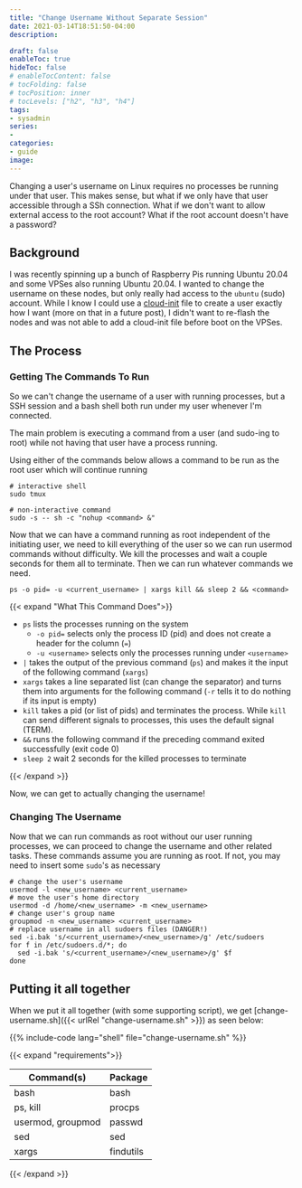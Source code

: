 ```yaml
---
title: "Change Username Without Separate Session"
date: 2021-03-14T18:51:50-04:00
description:  

draft: false
enableToc: true
hideToc: false
# enableTocContent: false
# tocFolding: false
# tocPosition: inner
# tocLevels: ["h2", "h3", "h4"]
tags:
- sysadmin
series:
- 
categories:
- guide
image:
---
```


Changing a user's username on Linux requires no processes be running under that user. This makes sense, but what if we only have that user accessible through a SSh connection. What if we don't want to allow external access to the root account? What if the root account doesn't have a password?

## Background

I was recently spinning up a bunch of Raspberry Pis running Ubuntu 20.04 and some VPSes also running Ubuntu 20.04. I wanted to change the username on these nodes, but only really had access to the `ubuntu` (sudo) account. While I know I could use a [cloud-init](https://cloudinit.readthedocs.io/en/latest/) file to create a user exactly how I want (more on that in a future post), I didn't want to re-flash the nodes and was not able to add a cloud-init file before boot on the VPSes.

## The Process

### Getting The Commands To Run

So we can't change the username of a user with running processes, but a SSH session and a bash shell both run under my user whenever I'm connected.

The main problem is executing a command from a user (and sudo-ing to root) while not having that user have a process running.

Using either of the commands below allows a command to be run as the root user which will continue running 

```shell
# interactive shell
sudo tmux

# non-interactive command
sudo -s -- sh -c "nohup <command> &"
```

Now that we can have a command running as root independent of the initiating user, we need to kill everything of the user so we can run usermod commands without difficulty. We kill the processes and wait a couple seconds for them all to terminate. Then we can run whatever commands we need.

```shell
ps -o pid= -u <current_username> | xargs kill && sleep 2 && <command>
```

{{< expand "What This Command Does">}}

* `ps` lists the processes running on the system
  * `-o pid=` selects only the process ID (pid) and does not create a header for the column (`=`)
  * `-u <username>` selects only the processes running under `<username>`
* `|` takes the output of the previous command (`ps`) and makes it the input of the following command (`xargs`)
* `xargs` takes a line separated list (can change the separator) and turns them into arguments for the following command (`-r` tells it to do nothing if its input is empty)
* `kill` takes a pid (or list of pids) and terminates the process. While `kill` can send different signals to processes, this uses the default signal (TERM).
* `&&` runs the following command if the preceding command exited successfully (exit code 0)
* `sleep 2` wait 2 seconds for the killed processes to terminate

{{< /expand >}}

Now, we can get to actually changing the username!

### Changing The Username

Now that we can run commands as root without our user running processes, we can proceed to change the username and other related tasks.
These commands assume you are running as root. If not, you may need to insert some `sudo`'s as necessary

```shell
# change the user's username
usermod -l <new_username> <current_username>
# move the user's home directory
usermod -d /home/<new_username> -m <new_username>
# change user's group name
groupmod -n <new_username> <current_username>
# replace username in all sudoers files (DANGER!)
sed -i.bak 's/<current_username>/<new_username>/g' /etc/sudoers
for f in /etc/sudoers.d/*; do
  sed -i.bak 's/<current_username>/<new_username>/g' $f
done
```

## Putting it all together

When we put it all together (with some supporting script), we get [change-username.sh]({{< urlRel "change-username.sh" >}}) as seen below:

{{% include-code lang="shell" file="change-username.sh" %}}

{{< expand "requirements">}}

| Command(s)        | Package   |
| ----------------- | --------- |
| bash              | bash      |
| ps, kill          | procps    |
| usermod, groupmod | passwd    |
| sed               | sed       |
| xargs             | findutils |

{{< /expand >}}
